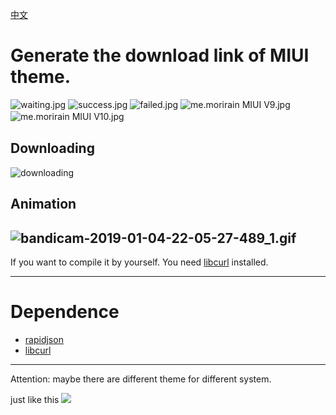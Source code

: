 [中文](readme_zh.md)

# Generate the download link of MIUI theme.
![waiting.jpg](https://i.loli.net/2019/02/23/5c70f47d135f7.jpg)
![success.jpg](https://i.loli.net/2019/02/23/5c70f47e017e3.jpg)
![failed.jpg](https://i.loli.net/2019/02/23/5c70f47e4a856.jpg)
![me.morirain MIUI V9.jpg](https://i.loli.net/2019/02/23/5c70f47e7c611.jpg)
![me.morirain MIUI V10.jpg](https://i.loli.net/2019/02/23/5c70f47e7d213.jpg)
　
## Downloading

![downloading](https://i.loli.net/2019/02/23/5c70f47e89852.jpg)

## Animation

![bandicam-2019-01-04-22-05-27-489_1.gif](https://i.loli.net/2019/01/04/5c2f6d0279a8f.gif)
-----
If you want to compile it by yourself. You need [libcurl](https://curl.haxx.se/download.html) installed.

-----
# Dependence
 - [rapidjson](https://github.com/Tencent/rapidjson)
 - [libcurl](https://curl.haxx.se/download.html)

-----
Attention: maybe there are different theme for different system.

just like this
![](https://i.loli.net/2019/02/23/5c70f140d57c3.jpg)